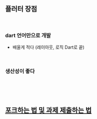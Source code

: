 
## 플러터 장점
<br>

### dart 언어만으로 개발 
- 배울게 적다 (레이아웃, 로직 Dart로 끝)

<br>

### 생산성이 좋다

<br>
<br>
<br>

## [포크하는 법 및 과제 제출하는 법](https://github.com/hwangtaewook/TIL/blob/main/Git/%ED%8F%AC%ED%81%AC%ED%95%98%EB%8A%94%20%EB%B2%95%20%EB%B0%8F%20PR%ED%95%98%EB%8A%94%20%EB%B2%95.md)







